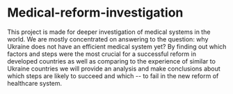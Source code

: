 # Medical-reform-investigation
This project is made for deeper investigation of medical systems in the world. We are mostly concentrated on answering to the question: why Ukraine does not have an efficient medical system yet? By finding out which factors and steps were the most crucial for a successful reform in developed countries as well as comparing to the experience of similar to Ukraine countries we will provide an analysis and make conclusions about which steps are likely to succeed and which -- to fail in the new reform of healthcare system.
